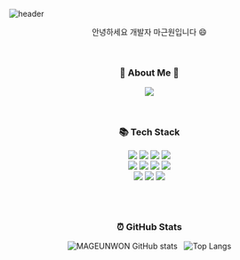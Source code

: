 ![header](https://capsule-render.vercel.app/api?type=waving&color=gradient&height=300&section=header&text=MAGEUNWON&fontAlignY=40&fontSize=100&desc=&descAlignY=65&animation=twinkling)

<div align = "center">
    <p>안녕하세요 개발자 마근원입니다 😄</p>

<br />

<h3 align = "center"> 🍒 About Me 🍒 </h3>

<p align = "center"> 
<a href="https://mighty-print-cc5.notion.site/83bf448a698d49cb837ef51449df0a1f/">
  <img src="https://img.shields.io/badge/Portfolio-FF4F8B?style=flat-square&logo=Portfolio&logoColor=white"/>
</a>

<!-- <a href="https://mageunwon.github.io/">
  <img src="https://img.shields.io/badge/blog-3DDC84?style=flat-square&logo=blog&logoColor=white"/>
</a> -->

</p>

<br />

<h3 align = "center"> 📚 Tech Stack</h3>

<p align = "center">
   <img src="https://img.shields.io/badge/JavaScript-F7DF1E?style=flat&logo=JavaScript&logoColor=black"/>
   <img src="https://img.shields.io/badge/CSS-1572B6?style=flat&logo=CSS3&logoColor=white"/>
   <!-- <img src="https://img.shields.io/badge/React-61DAFB?style=flat&logo=React&logoColor=white"/> -->
   <img src="https://img.shields.io/badge/Node.js-339933?style=flat&logo=node-dot-js&logoColor=white"/>
   <img src="https://img.shields.io/badge/Python-3766AB?style=flat&logo=Python&logoColor=white"/>
  <br />
   <img src="https://img.shields.io/badge/MySQL-4479A1?style=flat&logo=MySQL&logoColor=white"/>
   <img src="https://img.shields.io/badge/Git-F05032?style=flat&logo=Git&logoColor=white"/>
   <img src="https://img.shields.io/badge/HTML5-E34F26?style=flat&logo=HTML5&logoColor=white"/>
   <img src="https://img.shields.io/badge/TypeScript-3178C6?style=flat-square&logo=TypeScript&logoColor=white"/>
   <br />
   <img src="https://img.shields.io/badge/Sass-CC6699?style=flat-square&logo=Sass&logoColor=white"/>
   <img src="https://img.shields.io/badge/Figma-F24E1E?style=flat-square&logo=Figma&logoColor=white"/>
   <img src="https://img.shields.io/badge/Flask-000000?style=flat-square&logo=Flask&logoColor=white"/>
</p>

<br />
<br />

<h3 align = "center">
⏰ GitHub Stats
</h3>
    
![MAGEUNWON GitHub stats](https://github-readme-stats.vercel.app/api?username=MAGEUNWON&show_icons=true&theme=solarized-light) &nbsp; ![Top Langs](https://github-readme-stats.vercel.app/api/top-langs/?username=MAGEUNWON&layout=compact&theme=solarized-light)

    
